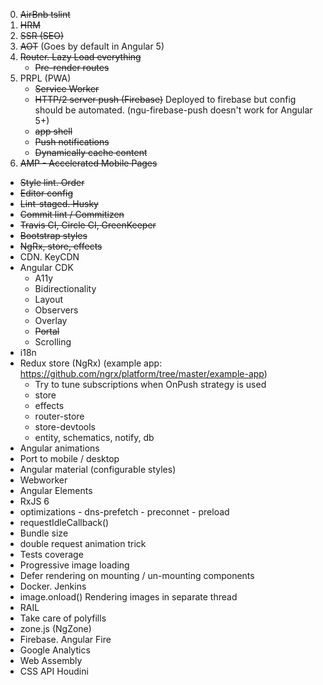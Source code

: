 0. ~~AirBnb tslint~~
1. ~~HRM~~
2. ~~SSR (SEO)~~
3. ~~AOT~~ (Goes by default in Angular 5)
4. ~~Router. Lazy Load everything~~
   - ~~Pre-render routes~~
5. PRPL (PWA)
   - ~~Service Worker~~
   - ~~HTTP/2 server push (Firebase)~~
   Deployed to firebase but config should be automated. (ngu-firebase-push doesn't work for Angular
    5+)
   - ~~app shell~~
   - ~~Push notifications~~
   - ~~Dynamically cache content~~
6. ~~AMP - Accelerated Mobile Pages~~
- ~~Style lint. Order~~
- ~~Editor config~~
- ~~Lint-staged. Husky~~
- ~~Commit lint / Commitizen~~
- ~~Travis CI, Circle CI, GreenKeeper~~
- ~~Bootstrap  styles~~
- ~~NgRx, store, effects~~
- CDN. KeyCDN
- Angular CDK
  - A11y
  - Bidirectionality
  - Layout
  - Observers
  - Overlay
  - ~~Portal~~
  - Scrolling
- i18n
- Redux store (NgRx) (example app: https://github.com/ngrx/platform/tree/master/example-app)
  - Try to tune subscriptions when OnPush strategy is used
  - store
  - effects
  - router-store
  - store-devtools
  - entity, schematics, notify, db
- Angular animations
- Port to mobile / desktop
- Angular material (configurable styles)
- Webworker
- Angular Elements
- RxJS 6
- <link> optimizations
  - dns-prefetch
  - preconnet
  - preload
- requestIdleCallback()
- Bundle size
- double request animation trick
- Tests coverage
- Progressive image loading
- Defer rendering on mounting / un-mounting components
- Docker. Jenkins
- image.onload() Rendering images in separate thread
- RAIL
- Take care of polyfills
- zone.js (NgZone)
- Firebase. Angular Fire
- Google Analytics
- Web Assembly
- CSS API Houdini
